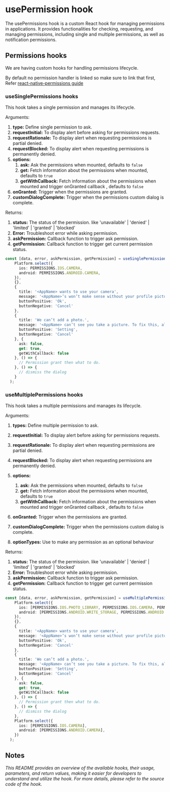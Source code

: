 # usePermission hook

The usePermissions hook is a custom React hook for managing permissions in applications. It provides functionalities for checking, requesting, and managing permissions, including single and multiple permissions, as well as notification permissions.

## Permissions hooks

We are having custom hooks for handling permissions lifecycle.

By default no permission handler is linked so make sure to link that first, Refer [react-native-permissions guide](https://github.com/zoontek/react-native-permissions#ios)

### useSinglePermissions hooks

  This hook takes a single permission and manages its lifecycle.

  Arguments:
  1. **type:** Define single permission to ask.
  1. **requestInitial:** To display alert before asking for permissions requests.
  1. **requestRationale:** To display alert when requesting permissions is partial denied.
  1. **requestBlocked:** To display alert when requesting permissions is permanently denied.
  1. **options:**
     1. **ask:** Ask the permissions when mounted, defaults to `false`</Br>
     1. **get:** Fetch information about the permissions when mounted, defaults to `true`</Br>
     1. **getWithCallback:** Fetch information about the permissions when mounted and trigger onGranted callback , defaults to `false`</Br>
  1. **onGranted:** Trigger when the permissions are granted.</Br>
  1. **customDialogComplete:** Trigger when the permissions custom dialog is complete.

  Returns:
  1. **status:** The status of the permission. like 'unavailable' | 'denied' | 'limited' | 'granted' | 'blocked'
  1. **Error:** Troubleshoot error while asking permission.
  1. **askPermission:** Callback function to trigger ask permission.
  1. **getPermission:** Callback function to trigger get current permission status.

```ts
const [data, error, askPermission, getPermission] = useSinglePermissions(
    Platform.select({
      ios: PERMISSIONS.IOS.CAMERA,
      android: PERMISSIONS.ANDROID.CAMERA,
    }),
    {},
    {
      title: '<AppName> wants to use your camera',
      message: '<AppName>’s won’t make sense without your profile picture. To add your profile picture, allow <AppName> to access your camera.',
      buttonPositive: 'Ok',
      buttonNegative: 'Cancel'
    },
    {
      title: 'We can’t add a photo.',
      message: '<AppName> can’t see you take a picture. To fix this, allow <AppName> to access your camera.',
      buttonPositive: 'Setting',
      buttonNegative: 'Cancel'
    }, {
      ask: false,
      get: true,
      getWithCallback: false
    }, () => {
      // Permission grant then what to do.
    }, () => {
      // dismiss the dialog
    }
  );
```
### useMultiplePermissions hooks

  This hook takes a multiple permissions and manages its lifecycle.

  Arguments:
  1. **types:** Define multiple permission to ask.
  1. **requestInitial:** To display alert before asking for permissions requests.
  1. **requestRationale:** To display alert when requesting permissions are partial denied.
  1. **requestBlocked:** To display alert when requesting permissions are permanently denied.
  1. **options:**
      1. **ask:** Ask the permissions when mounted, defaults to `false`
      1. **get:** Fetch information about the permissions when mounted, defaults to `true`
      1. **getWithCallback:** Fetch information about the permissions when mounted and trigger onGranted callback , defaults to `false`

  1. **onGranted:** Trigger when the permissions are granted.
  1. **customDialogComplete:** Trigger when the permissions custom dialog is complete.
  1. **optionTypes:** Use to make any permission as an optional behaviour

  Returns:
  1. **status:** The status of the permission. like 'unavailable' | 'denied' | 'limited' | 'granted' | 'blocked'
  1. **Error:** Troubleshoot error while asking permission.
  1. **askPermission:** Callback function to trigger ask permission.
  1. **getPermission:** Callback function to trigger get current permission status.

```ts
const [data, error, askPermission, getPermission] = useMultiplePermissions(
    Platform.select({
      ios: [PERMISSIONS.IOS.PHOTO_LIBRARY, PERMISSIONS.IOS.CAMERA, PERMISSIONS.IOS.MICROPHONE],
      android: [PERMISSIONS.ANDROID.WRITE_STORAGE, PERMISSIONS.ANDROID.CAMERA, PERMISSIONS.ANDROID.MICROPHONE],
    }),
    {},
    {
      title: '<AppName> wants to use your camera',
      message: '<AppName>’s won’t make sense without your profile picture. To add your profile picture, allow <AppName> to access your camera.',
      buttonPositive: 'Ok',
      buttonNegative: 'Cancel'
    },
    {
      title: 'We can’t add a photo.',
      message: '<AppName> can’t see you take a picture. To fix this, allow <AppName> to access your camera.',
      buttonPositive: 'Setting',
      buttonNegative: 'Cancel'
    }, {
      ask: false,
      get: true,
      getWithCallback: false
    }, () => {
      // Permission grant then what to do.
    }, () => {
      // dismiss the dialog
    },
    Platform.select({
      ios: [PERMISSIONS.IOS.CAMERA],
      android: [PERMISSIONS.ANDROID.CAMERA],
    })
  );
```
## Notes

_This README provides an overview of the available hooks, their usage, parameters, and return values, making it easier for developers to understand and utilize the hook. For more details, please refer to the source code of the hook._